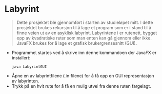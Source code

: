 # Labyrint
> Dette prosjektet ble gjennomført i starten av studieløpet mitt. I dette prosjektet brukes
> rekursjon til å lage et program som er i stand til å finne
> veien ut av en asyklisk labyrint. Labyrintene i er rutenett, bygget opp av kvadratiske
> ruter som man enten kan gå gjennom eller ikke.
> JavaFX brukes for å lage et grafisk brukergrensesnitt (GUI).

- Programmet startes ved å skrive inn denne kommandoen der JavaFX er installert:
  ```
  java LabyrintGUI
  ```
- Åpne en av labyrintfilene (.in filene) for å få opp en GUI representasjon av labyrinten.
- Trykk på en hvit rute for å få en mulig utvei fra denne ruten fargelagt.
